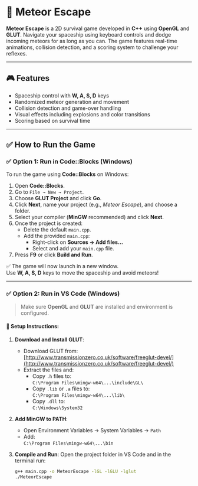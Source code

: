 # 🚀 Meteor Escape

**Meteor Escape** is a 2D survival game developed in **C++** using **OpenGL** and **GLUT**. Navigate your spaceship using keyboard controls and dodge incoming meteors for as long as you can. The game features real-time animations, collision detection, and a scoring system to challenge your reflexes.

---

## 🎮 Features

- Spaceship control with **W, A, S, D** keys  
- Randomized meteor generation and movement  
- Collision detection and game-over handling  
- Visual effects including explosions and color transitions  
- Scoring based on survival time

---

## ✅ How to Run the Game

### ✅ Option 1: Run in **Code::Blocks (Windows)**

To run the game using **Code::Blocks** on Windows:

1. Open **Code::Blocks**.
2. Go to `File → New → Project`.
3. Choose **GLUT Project** and click **Go**.
4. Click **Next**, name your project (e.g., *Meteor Escape*), and choose a folder.
5. Select your compiler (**MinGW** recommended) and click **Next**.
6. Once the project is created:
    - Delete the default `main.cpp`.
    - Add the provided `main.cpp`:
        - Right-click on **Sources → Add files…**
        - Select and add your `main.cpp` file.
7. Press **F9** or click **Build and Run**.

✅ The game will now launch in a new window.  
Use **W, A, S, D** keys to move the spaceship and avoid meteors!

---

### ✅ Option 2: Run in **VS Code (Windows)**

> Make sure **OpenGL** and **GLUT** are installed and environment is configured.

#### 🔧 Setup Instructions:

1. **Download and Install GLUT**:
   - Download GLUT from:  
     [http://www.transmissionzero.co.uk/software/freeglut-devel/](http://www.transmissionzero.co.uk/software/freeglut-devel/)
   - Extract the files and:
     - Copy `.h` files to:  
       `C:\Program Files\mingw-w64\...\include\GL\`
     - Copy `.lib` or `.a` files to:  
       `C:\Program Files\mingw-w64\...\lib\`
     - Copy `.dll` to:  
       `C:\Windows\System32`

2. **Add MinGW to PATH**:
   - Open Environment Variables → System Variables → `Path`
   - Add:  
     `C:\Program Files\mingw-w64\...\bin`

3. **Compile and Run**:
   Open the project folder in VS Code and in the terminal run:

   ```bash
   g++ main.cpp -o MeteorEscape -lGL -lGLU -lglut
   ./MeteorEscape
